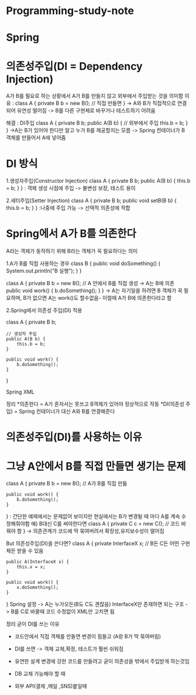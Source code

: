# Programming-study-note
# Spring
# 의존성주입(DI = Dependency Injection)
  A가 B를 필요로 하는 상황에서 A가 B를 만들지 않고 외부에서 주입받는 것을 의미함
이유 : 
class A {
    private B b = new B();  // 직접 만들면
}
-> A와 B가 직접적으로 연결되어 유연성 떨어짐
-> B를 다른 구현체로 바꾸거나 테스트하기 어려움

해결 : DI주입
class A {
    private B b;
    public A(B b) {          // 외부에서 주입
        this.b = b;
    }
}
->A는 B가 있어야 한다만 알고 누가 B를 제공할지는 모름
-> Spring 컨테이너가 B 객체를 만들어서 A에 넣어줌

# DI 방식
1.생성자주입(Constructor Injection)
class A {
    private B b;
    public A(B b) { this.b = b; }
}
: 객체 생성 시점에 주입 -> 불변성 보장, 테스트 용이

2.세터주입(Setter Injection)
class A {
    private B b;
    public void setB(B b) { this.b = b; }
}
:나중에 주입 가능 -> 선택적 의존성에 적합

# Spring에서 A가 B를 의존한다
A라는 객체가 동작하기 위해 B라는 객체가 꼭 필요하다는 의미

1.A가 B를 직접 사용하는 경우
class B {
    public void doSomething() {
        System.out.println("B 실행");
    }
}

class A {
    private B b = new B();  // A 안에서 B를 직접 생성 → A는 B에 의존
    public void work() {
        b.doSomething();
    }
}
-> A는 자기일을 하려면 B 객체가 꼭 필요하며, B가 없으면 A는 work()도 할수없음- 이럴때 A가 B에 의존한다라고 함

2.Spring에서 의존성 주입(DI) 적용

class A {
    private B b;

    // 생성자 주입
    public A(B b) {
        this.b = b;
    }

    public void work() {
        b.doSomething();
    }
}

Spring XML
<bean id="b" class="B"/>
<bean id="a" class="A">
    <constructor-arg ref="b"/>  <!-- A가 B에 의존하므로 스프링이 B를 대신 넣어줌 -->
</bean>

정리
*의존한다 = A가 혼자서는 못쓰고 B객체가 있어야 정상적으로 작동
*DI(의존성 주입) = Spring 컨테이너가 대신 A와 B를 연결해준다


# 의존성주입(DI)를 사용하는 이유

# 그냥 A안에서 B를 직접 만들면 생기는 문제
class A {
    private B b = new B();   // A가 B를 직접 만듦

    public void work() {
        b.doSomething();
    }
}
: 간단한 예제에서는 문제없어 보이지만 현실에서는 B가 변경될 때 마다 A를 계속 수정해줘야함
예) B대신 C를 써야한다면
class A {
    private C c = new C();   // 코드 바꿔야 함
} -> 의존관계가 코드에 딱 묶여버려서 확장성,유지보수성이 떨어짐

But 의존성주입(DI)을 쓴다면?
class A {
    private InterfaceX x;   // B든 C든 어떤 구현체든 받을 수 있음

    public A(InterfaceX x) {
        this.x = x;
    }

    public void work() {
        x.doSomething();
    }
}
Spring 설정
<bean id="b" class="B"/>
<bean id="a" class="A">
    <constructor-arg ref="b"/> <!-- b를 A에 넣어줌 -->
</bean>
-> A는 누가오든(B도 C도 괜찮음) InterfaceX만 존재하면 되는 구조
-> B를 C로 바꿀때 코드 수정없이 XML만 고치면 됨

정리
굳이 DI를 쓰는 이유
* 코드안에서 직접 객체를 만들면 변경이 힘들고 (A랑 B가 딱 묶여버림)
* DI를 쓰면 ->  객체 교체,확장, 테스트가 훨씬 쉬워짐
* 유연한 설계 변경에 강한 코드를 만들려고 굳이 의존성을 밖에서 주입받게 하는것임 

* DB 교체 가능해야 할 때
* 외부 API(결제 ,메일 ,SNS)붙일때




